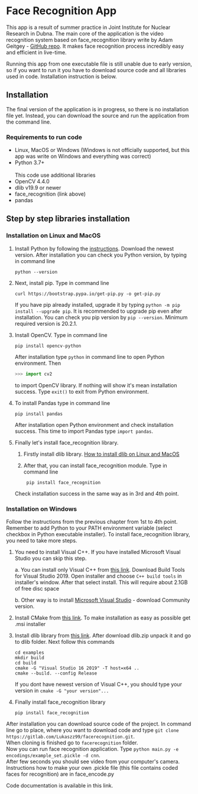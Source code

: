 # Face Recognition App

This app is a result of summer practice in Joint Institute for Nuclear Research in Dubna. The main core of the application is the video recognition system based on face_recognition library write by Adam Geitgey -  [GitHub repo](https://github.com/ageitgey/face_recognition). It makes face recognition process incredibly easy and efficient in live-time.

 Running this app from one executable file is still unable due to early version, so if you want to run it you have to download source code and all libraries used in code. Installation instruction is below.

## Installation

The final version of the application is in progress, so there is no installation file yet. Instead, you can download the source and run the application from the command line. 

### Requirements to run code

- Linux, MacOS or Windows (Windows is not officially supported, but this app was write on Windows and everything was correct)
- Python 3.7+ </br> </br>
This code use additional libraries
- OpenCV 4.4.0
- dlib v19.9 or newer
- face_recognition (link above)
- pandas

## Step by step libraries installation

### Installation on Linux and MacOS

1. Install Python by following the [instructions](https://www.python.org/downloads/). Download the newest version. After installation you can check you Python version, by typing in command line

    ``` shellscript
    python --version
    ```

2. Next, install pip. Type in command line

    ```shellscript
    curl https://bootstrap.pypa.io/get-pip.py -o get-pip.py
    ```

    If you have pip already installed, upgrade it by typing ```python -m pip install --upgrade pip```. It is recommended to upgrade pip even after installation. You can check you pip version by ```pip --version```. Minimum required version is 20.2.1.

3. Install OpenCV. Type in command line

    ``` shellscript
    pip install opencv-python
    ```

    After installation type `python` in command line to open Python environment. Then

     ```python
     >>> import cv2
     ```

      to import OpenCV library. If nothing will show it's mean installation success. Type `exit()` to exit from Python environment.

4. To install Pandas type in command line

     ```shellscript
     pip install pandas
     ```

    After installation open Python environment and check installation success. This time to import Pandas type `import pandas`.

5. Finally let's install face_recognition library.

    1. Firstly install dlib library. [How to install dlib on Linux and MacOS](https://gist.github.com/ageitgey/629d75c1baac34dfa5ca2a1928a7aeaf)

    2. After that, you can install face_recognition module. Type in command line

        ```shellscript
         pip install face_recognition
        ```

    Check installation success in the same way as in 3rd and 4th point.

### Installation on Windows

Follow the instructions from the previous chapter from 1st to 4th point. Remember to add Python to your PATH environment variable (select checkbox in Python executable installer). To install face_recognition library, you need to take more steps.

1. You need to install Visual C++. If you have installed Microsoft Visual Studio you can skip this step.

    a. You can install only Visual C++ from [this link](https://visualstudio.microsoft.com/downloads/#build-tools-for-visual-studio-2019). Download Build Tools for Visual Studio 2019. Open installer and choose `C++ build tools` in installer's window. After that select install. This will require about 2.1GB of free disc space

    b. Other way is to  install [Microsoft Visual Studio](https://visualstudio.microsoft.com/downloads) - download Community version.

2. Install CMake from [this link](https://cmake.org/download/). To make installation as easy as possible get .msi installer

3. Install dlib library from [this link](http://dlib.net/). After download dlib.zip unpack it and go to dlib folder. Next follow this commands

    ```shellscript
    cd examples
    mkdir build
    cd build
    cmake -G "Visual Studio 16 2019" -T host=x64 ..
    cmake --build. --config Release
    ```

    If you dont have newest version of Visual C++, you should type your version in `cmake -G "your version"...`

4. Finally install face_recognition library

    ```shellscript
    pip install face_recognition
    ```

After installation you can download source code of the project. In command line go to place, where you want to download code and type `git clone https://gitlab.com/Lukaszz99/facerecognition.git`.\
When cloning is finished go to `facerecognition` folder.\
Now you can run face recognition application. Type `python main.py -e encodings/example_set.pickle -d cnn`.\
After few seconds you should see video from your computer's camera.\
Instructions how to make your own .pickle file (this file contains coded faces for recognition) are in face_encode.py

Code documentation is available in this link.
